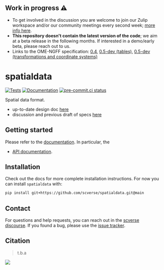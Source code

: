 ## Work in progress ⚠

-   To get involved in the discussion you are welcome to join our Zulip workspace and/or our community meetings every second week; [more info here](https://imagesc.zulipchat.com/#narrow/stream/329057-scverse).
-   **This repository doesn't contain the latest version of the code**; we aim at a beta release in the following months. If interested in a demo/early beta, please reach out to us.
-   Links to the OME-NGFF specification: [0.4](https://ngff.openmicroscopy.org/latest/), [0.5-dev (tables)](https://github.com/ome/ngff/pull/64), [0.5-dev (transformations and coordinate systems)](https://github.com/ome/ngff/pull/138)

# spatialdata

[![Tests][badge-tests]][link-tests]
[![Documentation][badge-docs]][link-docs]
[![pre-commit.ci status](https://results.pre-commit.ci/badge/github/scverse/spatialdata/main.svg)](https://results.pre-commit.ci/latest/github/scverse/spatialdata/main)

[badge-tests]: https://img.shields.io/github/workflow/status/scverse/spatialdata/Test/main
[link-tests]: https://github.com/scverse/spatialdata.git/actions/workflows/test.yml
[badge-docs]: https://img.shields.io/readthedocs/spatialdata

Spatial data format.

-   up-to-date design doc [here](docs/design_doc.md)
-   discussion and previous draft of specs [here](https://hackmd.io/uY0wPwZhQaG6HJ6OAGm0fw)

## Getting started

Please refer to the [documentation][link-docs]. In particular, the

-   [API documentation][link-api].

## Installation

Check out the docs for more complete installation instructions. For now you can install `spatialdata` with:

```bash
pip install git+https://github.com/scverse/spatialdata.git@main
```

## Contact

For questions and help requests, you can reach out in the [scverse discourse][scverse-discourse].
If you found a bug, please use the [issue tracker][issue-tracker].

## Citation

> t.b.a

[scverse-discourse]: https://discourse.scverse.org/
[issue-tracker]: https://github.com/scverse/spatialdata/issues
[changelog]: https://spatialdata.readthedocs.io/latest/changelog.html
[link-docs]: https://spatialdata.readthedocs.io/latest/
[link-api]: https://spatialdata.readthedocs.io/latest/api.html

<img src='https://github.com/giovp/spatialdata-sandbox/raw/main/graphics/overview.png'/>
